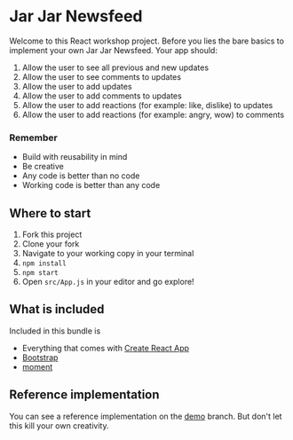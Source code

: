 # Jar Jar Newsfeed
Welcome to this React workshop project. Before you lies the bare basics
to implement your own Jar Jar Newsfeed. Your app should:

 1. Allow the user to see all previous and new updates
 1. Allow the user to see comments to updates
 1. Allow the user to add updates
 1. Allow the user to add comments to updates
 1. Allow the user to add reactions (for example: like, dislike) to updates
 1. Allow the user to add reactions (for example: angry, wow) to comments
 
 ### Remember
 - Build with reusability in mind
 - Be creative
 - Any code is better than no code
 - Working code is better than any code

 ## Where to start
 1. Fork this project
 2. Clone your fork
 3. Navigate to your working copy in your terminal
 4. `npm install`
 5. `npm start`
 6. Open `src/App.js` in your editor and go explore!
 
 ## What is included
 Included in this bundle is
 - Everything that comes with [Create React App](CRA-READYME.md)
 - [Bootstrap](https://getbootstrap.com/docs/4.0/getting-started/introduction/)
 - [moment](https://momentjs.com/docs/)

## Reference implementation
You can see a reference implementation on the [demo](https://github.com/uvdata/jarjar-newsfeed/tree/demo) branch. But
don't let this kill your own creativity.
